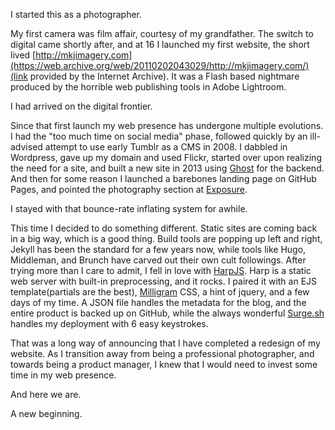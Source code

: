 I started this as a photographer.

My first camera was film affair, courtesy of my grandfather. The switch to digital came shortly after, and at 16 I launched my first website, the short lived [http://mkjimagery.com](https://web.archive.org/web/20110202043029/http://mkjimagery.com/)(link provided by the Internet Archive). It was a Flash based nightmare produced by the horrible web publishing tools in Adobe Lightroom.

I had arrived on the digital frontier.

Since that first launch my web presence has undergone multiple evolutions. I had the "too much time on social media" phase, followed quickly by an ill-advised attempt to use early Tumblr as a CMS in 2008. I dabbled in Wordpress, gave up my domain and used Flickr, started over upon realizing the need for a site, and built a new site in 2013 using [Ghost](https://ghost.org) for the backend. And then for some reason I launched a barebones landing page on GitHub Pages, and pointed the photography section at [Exposure](https://exposure.co).

I stayed with that bounce-rate inflating system for awhile.

This time I decided to do something different. Static sites are coming back in a big way, which is a good thing. Build tools are popping up left and right, Jekyll has been the standard for a few years now, while tools like Hugo, Middleman, and Brunch have carved out their own cult followings. After trying more than I care to admit, I fell in love with [HarpJS](http://harpjs.com). Harp is a static web server with built-in preprocessing, and it rocks. I paired it with an EJS template(partials are the best), [Milligram](https://milligram.github.io) CSS, a hint of jquery, and a few days of my time. A JSON file handles the metadata for the blog, and the entire product is backed up on GitHub, while the always wonderful [Surge.sh](http://surge.sh) handles my deployment with 6 easy keystrokes.

That was a long way of announcing that I have completed a redesign of my website. As I transition away from being a professional photographer, and towards being a product manager, I knew that I would need to invest some time in my web presence.

And here we are.

A new beginning.
